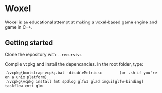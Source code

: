 # Woxel
Woxel is an educational attempt at making a voxel-based game engine and game in C++.


## Getting started

Clone the repository with `--recursive`.

Compile vcpkg and install the dependancies. In the root folder, type:
```
.\vcpkg\bootstrap-vcpkg.bat -disableMetricsc        (or .sh if you're on a unix platform)
.\vcpkg\vcpkg install fmt spdlog glfw3 glad imgui[glfw-binding] taskflow entt glm
```
